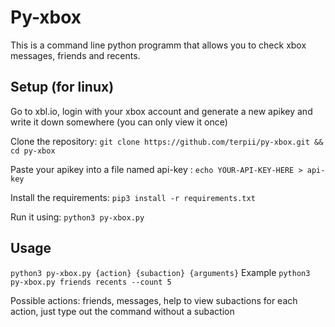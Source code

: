 # Py-xbox

This is a command line python programm that allows you to check xbox messages, friends and recents.

## Setup (for linux)

Go to xbl.io, login with your xbox account and generate a new apikey and write it down somewhere (you can only view it once)

Clone the repository: ``git clone https://github.com/terpii/py-xbox.git && cd py-xbox``

Paste your apikey into a file named api-key : ``echo YOUR-API-KEY-HERE > api-key``

Install the requirements: ``pip3 install -r requirements.txt``

Run it using: ``python3 py-xbox.py``

## Usage

``python3 py-xbox.py {action} {subaction} {arguments}``
Example ``python3 py-xbox.py friends recents --count 5``

Possible actions: friends, messages, help
to view subactions for each action, just type out the command without a subaction
